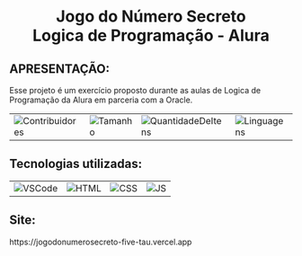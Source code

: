 <h1 align="center">
Jogo do Número Secreto<br>
Logica de Programação - Alura
</h1>
<div><h2>APRESENTAÇÃO:</h2>
Esse projeto é um exercício proposto durante as aulas de Logica de Programação da Alura em parceria com a Oracle.
</div>
 
<table align="center">
    <tr>
        <td><img alt="Contribuidores" src="https://img.shields.io/github/contributors/wesleykfg/jogo-do-numero-secreto-alura?style=for-the-badge"/></td>
        <td><img alt="Tamanho" src="https://img.shields.io/github/languages/code-size/wesleykfg/jogo-do-numero-secreto-alura?style=for-the-badge"/></td>
        <td><img alt="QuantidadeDeItens" src="https://img.shields.io/github/directory-file-count/wesleykfg/jogo-do-numero-secreto-alura?style=for-the-badge"/></td>
        <td><img alt="Linguagens" src="https://img.shields.io/github/languages/count/wesleykfg/jogo-do-numero-secreto-alura?style=for-the-badge"/></td>
    </tr>
</table>

<div><h2>Tecnologias utilizadas:</h2>
 
 <table align="center">
    <tr>
        <td><img alt="VSCode" src="https://img.shields.io/badge/Visual%20Studio%20Code-0078d7.svg?style=for-the-badge&logo=visual-studio-code&logoColor=white"/></td>
        <td><img alt="HTML" src="https://img.shields.io/badge/HTML-239120?style=for-the-badge&logo=html5&logoColor=white"/></td>
        <td><img alt="CSS" src="https://img.shields.io/badge/CSS-239120?&style=for-the-badge&logo=css3&logoColor=white"/></td>
        <td><img alt="JS"src="https://img.shields.io/badge/javascript-%23323330.svg?style=for-the-badge&logo=javascript&logoColor=%23F7DF1E"/></td>
    </tr>
</table>

 
 <div><h2>Site:</h2>
https://jogodonumerosecreto-five-tau.vercel.app
</div>
